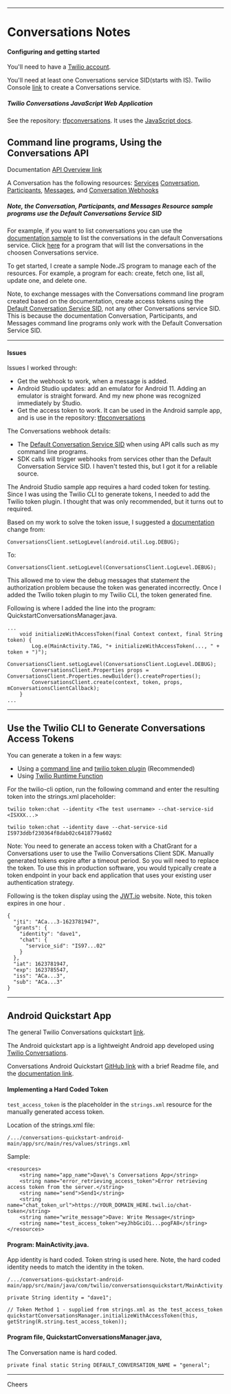 ----------------------------------------------------------------------------------
# Conversations Notes

#### Configuring and getting started

You'll need to have a [Twilio account](https://www.twilio.com/console).

You'll need at least one Conversations service SID(starts with IS).
Twilio Console [link](https://www.twilio.com/console/conversations/services) to create a Conversations service. 

##### Twilio Conversations JavaScript Web Application

See the repository: [tfpconversations](https://github.com/tigerfarm/tfpconversations).
It uses the
[JavaScript docs](http://media.twiliocdn.com/sdk/js/conversations/releases/1.2.1/docs/Conversation.html).

## Command line programs, Using the Conversations API

Documentation [API Overview link](https://www.twilio.com/docs/conversations/api)

A Conversation has the following resources:
[Services](https://www.twilio.com/docs/conversations/api/service-resource)
[Conversation](https://www.twilio.com/docs/conversations/api/conversation-resource),
[Participants](https://www.twilio.com/docs/conversations/api/conversation-participant-resource),
[Messages](https://www.twilio.com/docs/conversations/api/conversation-message-resource), and 
[Conversation Webhooks](https://www.twilio.com/docs/conversations/api/conversation-scoped-webhook-resource)

##### Note, the Conversation, Participants, and Messages Resource sample programs use the Default Conversations Service SID

For example, if you want to list conversations you can use the 
[documentation sample](https://www.twilio.com/docs/conversations/api/conversation-resource?code-sample=code-read-multiple-conversation-resources&code-language=Node.js&code-sdk-version=3.x)
to list the conversations in the default Conversations service.
Click [here](https://github.com/tigerfarm/work/blob/master/book/AndroidConversations/servicesConversation.js)
for a program that will list the conversations in the choosen Conversations service.

To get started, I create a sample Node.JS program to manage each of the resources.
For example, a program for each: create, fetch one, list all, update one, and delete one.

Note, to exchange messages with the Conversations command line program created based on the documentation,
create access tokens using the [Default Conversation Service SID](https://www.twilio.com/console/conversations/configuration/defaults),
not any other Conversations service SID.
This is because the documentation Conversation, Participants, and Messages command line programs only work with the Default Conversation Service SID.

----------------------------------------------------------------------------------
#### Issues

Issues I worked through:
+ Get the webhook to work, when a message is added.
+ Android Studio updates: add an emulator for Android 11.
  Adding an emulator is straight forward. And my new phone was recognized immediately by Studio.
+ Get the access token to work. It can be used in the Android sample app,
  and is use in the repository: [tfpconversations](https://github.com/tigerfarm/tfpconversations)

The Conversations webhook details:
+ The [Default Conversation Service SID](https://www.twilio.com/console/conversations/configuration/defaults)
    when using API calls such as my command line programs.
+ SDK calls will trigger webhooks from services other than the Default Conversation Service SID.
    I haven't tested this, but I got it for a reliable source.

The Android Studio sample app requires a hard coded token for testing.
Since I was using the Twilio CLI to generate tokens, I needed to add the Twilio token plugin.
I thought that was only recommended, but it turns out to required.

Based on my work to solve the token issue, I suggested a 
[documentation](https://www.twilio.com/docs/conversations/error-handling-diagnostics#android-logging-java)
change from:
````
ConversationsClient.setLogLevel(android.util.Log.DEBUG);
````
To:
````
ConversationsClient.setLogLevel(ConversationsClient.LogLevel.DEBUG);
````
This allowed me to view the debug messages that statement the authorization problem
because the token was generated incorrectly.
Once I added the Twilio token plugin to my Twilio CLI, the token generated fine.

Following is where I added the line into the program: QuickstartConversationsManager.java.
````
...
    void initializeWithAccessToken(final Context context, final String token) {
        Log.e(MainActivity.TAG, "+ initializeWithAccessToken(..., " + token + ")");
        ConversationsClient.setLogLevel(ConversationsClient.LogLevel.DEBUG);
        ConversationsClient.Properties props = ConversationsClient.Properties.newBuilder().createProperties();
        ConversationsClient.create(context, token, props, mConversationsClientCallback);
    }
...
````

----------------------------------------------------------------------------------
## Use the Twilio CLI to Generate Conversations Access Tokens

You can generate a token in a few ways:
* Using a [command line](https://www.twilio.com/docs/conversations/create-tokens) and 
[twilio token plugin](https://github.com/twilio-labs/plugin-token) (Recommended)
* Using [Twilio Runtime Function](https://www.twilio.com/docs/runtime/functions)

For the twilio-cli option, run the following command and enter the resulting token into the strings.xml placeholder:
 ````
twilio token:chat --identity <The test username> --chat-service-sid <ISXXX...>

twilio token:chat --identity dave --chat-service-sid IS973ddbf230364f8dab02c6418779a602
````
Note: You need to generate an access token with a ChatGrant for a Conversations user to use the Twilio Conversations Client SDK.
Manually generated tokens expire after a timeout period. So you will need to replace the token.
To use this in production software, you would typically create a token endpoint in your back end application
that uses your existing user authentication strategy.

Following is the token display using the [JWT.io](https://jwt.io/) website.
Note, this token expires in one hour .
````
{
  "jti": "ACa...3-1623781947",
  "grants": {
    "identity": "dave1",
    "chat": {
      "service_sid": "IS97...02"
    }
  },
  "iat": 1623781947,
  "exp": 1623785547,
  "iss": "ACa...3",
  "sub": "ACa...3"
}
````

----------------------------------------------------------------------------------
## Android Quickstart App

The general Twilio Conversations quickstart [link](https://www.twilio.com/docs/conversations/quickstart).

The Android quickstart app is a lightweight Android app developed using 
[Twilio Conversations](https://www.twilio.com/docs/conversations).

Conversations Android Quickstart 
[GitHub link](https://github.com/TwilioDevEd/conversations-quickstart-android) with a brief Readme file, and
the [documentation link](https://www.twilio.com/docs/conversations/android/exploring-conversations-android-quickstart).

#### Implementing a Hard Coded Token

`test_access_token` is the placeholder in the `strings.xml` resource for the manually generated access token.

Location of the strings.xml file:
````
/.../conversations-quickstart-android-main/app/src/main/res/values/strings.xml
````
Sample:
````
<resources>
    <string name="app_name">Dave\'s Conversations App</string>
    <string name="error_retrieving_access_token">Error retrieving access token from the server.</string>
    <string name="send">Send1</string>
    <string name="chat_token_url">https://YOUR_DOMAIN_HERE.twil.io/chat-token</string>
    <string name="write_message">Dave: Write Message</string>
    <string name="test_access_token">eyJhbGciOi...pogFA8</string>
</resources>
````

#### Program: MainActivity.java.

App identity is hard coded.
Token string is used here.
Note, the hard coded identity needs to match the identity in the token.
````
/.../conversations-quickstart-android-main/app/src/main/java/com/twilio/conversationsquickstart/MainActivity.java

private String identity = "dave1";

// Token Method 1 - supplied from strings.xml as the test_access_token
quickstartConversationsManager.initializeWithAccessToken(this, getString(R.string.test_access_token));
````

#### Program file, QuickstartConversationsManager.java,

The Conversation name is hard coded.
````
private final static String DEFAULT_CONVERSATION_NAME = "general";
````

----------------------------------------------------------------------------------
Cheers
